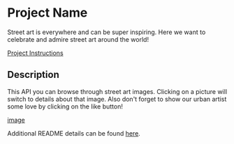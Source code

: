 # Project Name
Street art is everywhere and can be super inspiring. Here we want to celebrate and admire street art around the world! 

[Project Instructions](./INSTRUCTIONS.md)

## Description

This API you can browse through street art images.  Clicking on a picture will switch to details about that image.  Also don't forget to show our urban artist some love by clicking on the like button!

[image](./public/images/API.png)

Additional README details can be found [here](https://github.com/PrimeAcademy/readme-template/blob/master/README.md).
